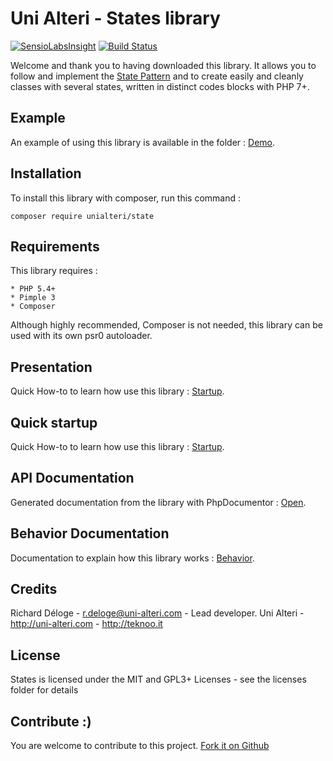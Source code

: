 Uni Alteri - States library
===========================

[![SensioLabsInsight](https://insight.sensiolabs.com/projects/417986ff-17b4-4772-a3d8-9885d6304786/mini.png)](https://insight.sensiolabs.com/projects/417986ff-17b4-4772-a3d8-9885d6304786) [![Build Status](https://travis-ci.org/UniAlteri/states.svg?branch=master)](https://travis-ci.org/UniAlteri/states)

Welcome and thank you to having downloaded this library. It allows you to follow and implement the 
 [State Pattern](http://en.wikipedia.org/wiki/State_pattern)
 and to create easily and cleanly classes with several states, written in distinct codes blocks with PHP 7+.

Example
-------
An example of using this library is available in the folder : [Demo](demo/demo_article.php).

Installation
------------
To install this library with composer, run this command :

    composer require unialteri/state

Requirements
------------
This library requires :

    * PHP 5.4+
    * Pimple 3
    * Composer

Although highly recommended, Composer is not needed, this library can be used with its own psr0 autoloader.

Presentation
------------
Quick How-to to learn how use this library : [Startup](docs/howto/details.md).

Quick startup
-------------
Quick How-to to learn how use this library : [Startup](docs/howto/quick-startup.md).

API Documentation
-----------------
Generated documentation from the library with PhpDocumentor : [Open](https://cdn.rawgit.com/UniAlteri/states/master/docs/api/index.html).

Behavior Documentation
----------------------
Documentation to explain how this library works : [Behavior](docs/howto/behavior.md).

Credits
-------
Richard Déloge - <r.deloge@uni-alteri.com> - Lead developer.
Uni Alteri - <http://uni-alteri.com> - <http://teknoo.it>

License
-------
States is licensed under the MIT and GPL3+ Licenses - see the licenses folder for details

Contribute :)
-------------

You are welcome to contribute to this project. [Fork it on Github](CONTRIBUTING.md)
